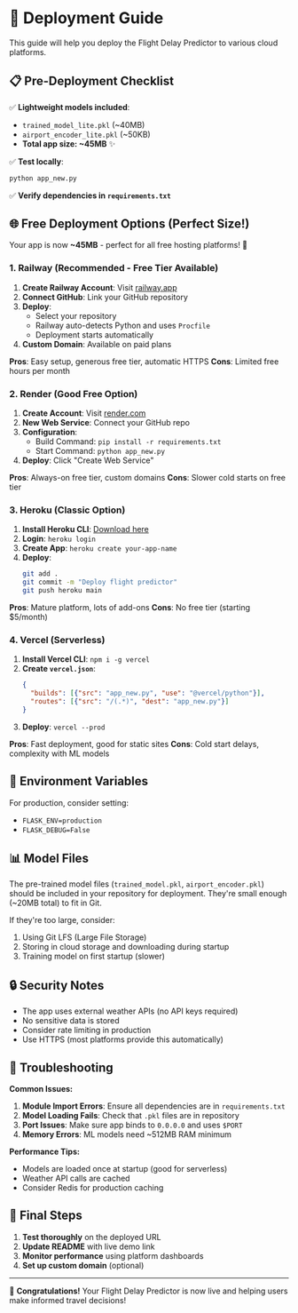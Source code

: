 # 🚀 Deployment Guide

This guide will help you deploy the Flight Delay Predictor to various cloud platforms.

## 📋 Pre-Deployment Checklist

✅ **Lightweight models included**: 
- `trained_model_lite.pkl` (~40MB)
- `airport_encoder_lite.pkl` (~50KB)
- **Total app size: ~45MB** ✨

✅ **Test locally**:
```bash
python app_new.py
```

✅ **Verify dependencies in `requirements.txt`**

## 🌐 Free Deployment Options (Perfect Size!)

Your app is now **~45MB** - perfect for all free hosting platforms! 🎉

### 1. Railway (Recommended - Free Tier Available)

1. **Create Railway Account**: Visit [railway.app](https://railway.app)
2. **Connect GitHub**: Link your GitHub repository
3. **Deploy**: 
   - Select your repository
   - Railway auto-detects Python and uses `Procfile`
   - Deployment starts automatically
4. **Custom Domain**: Available on paid plans

**Pros**: Easy setup, generous free tier, automatic HTTPS
**Cons**: Limited free hours per month

### 2. Render (Good Free Option)

1. **Create Account**: Visit [render.com](https://render.com)
2. **New Web Service**: Connect your GitHub repo
3. **Configuration**:
   - Build Command: `pip install -r requirements.txt`
   - Start Command: `python app_new.py`
4. **Deploy**: Click "Create Web Service"

**Pros**: Always-on free tier, custom domains
**Cons**: Slower cold starts on free tier

### 3. Heroku (Classic Option)

1. **Install Heroku CLI**: [Download here](https://devcenter.heroku.com/articles/heroku-cli)
2. **Login**: `heroku login`
3. **Create App**: `heroku create your-app-name`
4. **Deploy**:
   ```bash
   git add .
   git commit -m "Deploy flight predictor"
   git push heroku main
   ```

**Pros**: Mature platform, lots of add-ons
**Cons**: No free tier (starting $5/month)

### 4. Vercel (Serverless)

1. **Install Vercel CLI**: `npm i -g vercel`
2. **Create `vercel.json`**:
   ```json
   {
     "builds": [{"src": "app_new.py", "use": "@vercel/python"}],
     "routes": [{"src": "/(.*)", "dest": "app_new.py"}]
   }
   ```
3. **Deploy**: `vercel --prod`

**Pros**: Fast deployment, good for static sites
**Cons**: Cold start delays, complexity with ML models

## 🔧 Environment Variables

For production, consider setting:
- `FLASK_ENV=production`
- `FLASK_DEBUG=False`

## 📊 Model Files

The pre-trained model files (`trained_model.pkl`, `airport_encoder.pkl`) should be included in your repository for deployment. They're small enough (~20MB total) to fit in Git.

If they're too large, consider:
1. Using Git LFS (Large File Storage)
2. Storing in cloud storage and downloading during startup
3. Training model on first startup (slower)

## 🔒 Security Notes

- The app uses external weather APIs (no API keys required)
- No sensitive data is stored
- Consider rate limiting in production
- Use HTTPS (most platforms provide this automatically)

## 🚨 Troubleshooting

**Common Issues:**

1. **Module Import Errors**: Ensure all dependencies are in `requirements.txt`
2. **Model Loading Fails**: Check that `.pkl` files are in repository
3. **Port Issues**: Make sure app binds to `0.0.0.0` and uses `$PORT`
4. **Memory Errors**: ML models need ~512MB RAM minimum

**Performance Tips:**
- Models are loaded once at startup (good for serverless)
- Weather API calls are cached
- Consider Redis for production caching

## 📱 Final Steps

1. **Test thoroughly** on the deployed URL
2. **Update README** with live demo link
3. **Monitor performance** using platform dashboards
4. **Set up custom domain** (optional)

---

🎉 **Congratulations!** Your Flight Delay Predictor is now live and helping users make informed travel decisions!
